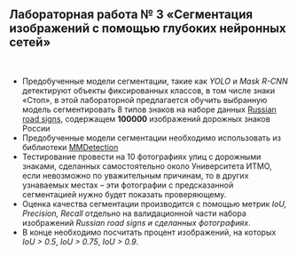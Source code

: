 ## Лабораторная работа № 3 «Сегментация изображений с помощью глубоких нейронных сетей»

<br/>

* Предобученные модели сегментации, такие как *YOLO* и *Mask R-CNN* детектируют объекты фиксированных классов, в том
  числе
  знаки «Стоп», в этой лабораторной предлагается обучить выбранную модель сегментировать 8 типов знаков на наборе данных
  [Russian road signs](https://www.kaggle.com/datasets/viacheslavshalamov/russian-road-signs-segmentation-dataset),
  содержащем **100000** изображений дорожных знаков России
* Предобученные модели сегментации необходимо использовать из библиотеки
  [MMDetection](https://github.com/open-mmlab/mmdetection)
* Тестирование провести на 10 фотографиях улиц с дорожными знаками, сделанных самостоятельно около Университета ИТМО,
  если невозможно по уважительным причинам, то в других узнаваемых местах – эти фотографии с предсказанной сегментацией
  нужно будет показать проверяющему.
* Оценка качества сегментации производится с помощью метрик *IoU, Precision, Recall*
  отдельно на валидационной части набора изображений *Russian road signs и сделанных фотографиях*.
* В конце необходимо посчитать процент изображений, на которых *IoU > 0.5*, *IoU > 0.75*, *IoU > 0.9*.
